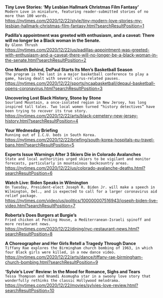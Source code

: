 **Tiny Love Stories: ‘My Lesbian Hallmark Christmas Film Fantasy’**\
`Modern Love in miniature, featuring reader-submitted stories of no more than 100 words.`\
https://nytimes.com/2020/12/22/style/tiny-modern-love-stories-my-lesbian-hallmark-christmas-film-fantasy.html?searchResultPosition=1

**Padilla’s appointment was greeted with enthusiasm, and a caveat: There will no longer be a Black woman in the Senate.**\
`By Glenn Thrush`\
https://nytimes.com/2020/12/22/us/padillas-appointment-was-greeted-with-enthusiasm-and-a-caveat-there-will-no-longer-be-a-black-woman-in-the-senate.html?searchResultPosition=2

**One Month Behind, DePaul Starts Its Men’s Basketball Season**\
`The program is the last in a major basketball conference to play a game, having dealt with several virus-related pauses.`\
https://nytimes.com/2020/12/22/sports/ncaabasketball/depaul-basketball-opens-coronavirus.html?searchResultPosition=3

**Uncovering Lost Black History, Stone by Stone**\
`Sourland Mountain, a once-isolated region in New Jersey, has long inspired tall tales. Two local women turned “history detectives” have been trying to recover its true story.`\
https://nytimes.com/2020/12/22/arts/black-cemetery-new-jersey-history.html?searchResultPosition=4

**Your Wednesday Briefing**\
`Running out of I.C.U. beds in South Korea.`\
https://nytimes.com/2020/12/22/briefing/south-korea-hospitals-eu-travel-bans.html?searchResultPosition=5

**Experts Issue Warnings After 3 Skiers Die in Colorado Avalanches**\
`State and local authorities urged skiers to be vigilant and monitor forecasts, particularly in mountainous backcountry areas.`\
https://nytimes.com/2020/12/22/us/colorado-avalanche-deaths.html?searchResultPosition=6

**Watch Live: Biden Speaks in Wilmington**\
`On Tuesday, President-elect Joseph R. Biden Jr. will make a speech in Wilmington, Del., and is expected to call for a larger coronavirus aid relief package.`\
https://nytimes.com/video/us/politics/100000007516943/joseph-biden-live-video.html?searchResultPosition=7

**Roberta’s Does Burgers at Burgie’s**\
`Fried chicken at Pecking House, a Mediterranean-Israeli spinoff and more restaurant news.`\
https://nytimes.com/2020/12/22/dining/nyc-restaurant-news.html?searchResultPosition=8

**A Choreographer and Her Girls Retell a Tragedy Through Dance**\
`Tiffany Rae explores the Birmingham church bombing of 1963, in which four Black girls were killed, in a new dance video.`\
https://nytimes.com/2020/12/22/arts/dance/tiffany-rae-birmingham-church-bombing.html?searchResultPosition=9

**‘Sylvie’s Love’ Review: In the Mood for Romance, Sighs and Tears**\
`Tessa Thompson and Nnamdi Asomugha star in a swoony love story that wonderfully rethinks the classic Hollywood melodrama.`\
https://nytimes.com/2020/12/22/movies/sylvies-love-review.html?searchResultPosition=10

